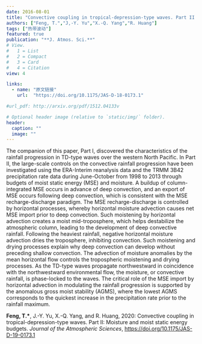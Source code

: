 ```yaml
---
date: 2016-08-01
title: "Convective coupling in tropical-depression-type waves. Part II: Moisture and moist static energy budgets"
authors: ["Feng, T.","J,-Y. Yu","X.-Q. Yang","R. Huang"]
tags: ["热带波动"]
featured: true
publication: "**J. Atmos. Sci.**"
# View.
#   1 = List
#   2 = Compact
#   3 = Card
#   4 = Citation
view: 4

links:
  - name: "原文链接"
    url:  "https://doi.org/10.1175/JAS-D-18-0173.1"

#url_pdf: http://arxiv.org/pdf/1512.04133v

# Optional header image (relative to `static/img/` folder).
header:
  caption: ""
  image: ""
---
```


The companion of this paper, Part I, discovered the characteristics of the rainfall progression in TD-type waves over the western North Pacific. In Part II, the large-scale controls on the convective rainfall progression have been investigated using the ERA-Interim reanalysis data and the TRMM 3B42 precipitation rate data during June-October from 1998 to 2013 through budgets of moist static energy (MSE) and moisture. A buildup of column-integrated MSE occurs in advance of deep convection, and an export of MSE occurs following deep convection, which is consistent with the MSE recharge-discharge paradigm. The MSE recharge-discharge is controlled by horizontal processes, whereby horizontal moisture advection causes net MSE import prior to deep convection. Such moistening by horizontal advection creates a moist mid-troposphere, which helps destabilize the atmospheric column, leading to the development of deep convective rainfall. Following the heaviest rainfall, negative horizontal moisture advection dries the troposphere, inhibiting convection. Such moistening and drying processes explain why deep convection can develop without preceding shallow convection. The advection of moisture anomalies by the mean horizontal flow controls the tropospheric moistening and drying processes. As the TD-type waves propagate northwestward in coincidence with the northwestward environmental flow, the moisture, or convective rainfall, is phase-locked to the waves. The critical role of the MSE import by horizontal advection in modulating the rainfall progression is supported by the anomalous gross moist stability (AGMS), where the lowest AGMS corresponds to the quickest increase in the precipitation rate prior to the rainfall maximum.




**Feng, T.\***, J.-Y. Yu, X.-Q. Yang, and R. Huang, 2020: Convective coupling in tropical-depression-type waves. Part II: Moisture and moist static energy budgets.  *Journal of the Atmospheric Sciences*, https://doi.org/10.1175/JAS-D-19-0173.1